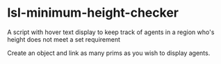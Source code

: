 # lsl-minimum-height-checker
A script with hover text display to keep track of agents in a region who's height does not meet a set requirement

Create an object and link as many prims as you wish to display agents.
